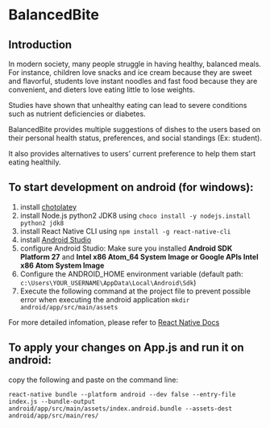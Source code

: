 # BalancedBite
## Introduction
In modern society, many people struggle in having healthy, balanced meals. For
instance, children love snacks and ice cream because they are sweet and
flavorful, students love instant noodles and fast food because they are
convenient, and dieters love eating little to lose weights.
  
Studies have shown that unhealthy eating can lead to severe conditions such as
nutrient deficiencies or diabetes.
  
BalancedBite provides multiple suggestions of dishes to the users based on their
personal health status, preferences, and social standings (Ex: student).
  
It also provides alternatives to users’ current preference to help them start
eating healthily.

## To start development on android (for windows):
1. install [chotolatey](https://chocolatey.org/)
2. install Node.js python2 JDK8 using `choco install -y nodejs.install python2 jdk8`
3. install React Native CLI using `npm install -g react-native-cli`
4. install [Android Studio](https://developer.android.com/studio/)
5. configure Android Studio: Make sure you installed **Android SDK Platform 27** and **Intel x86 Atom_64 System Image or Google APIs Intel x86 Atom System Image**
6. Configure the ANDROID_HOME environment variable (default path: `c:\Users\YOUR_USERNAME\AppData\Local\Android\Sdk`)
7. Execute the following command at the project file to prevent possible error when executing the android application ```mkdir android/app/src/main/assets```
  
For more detailed infomation, please refer to [React Native Docs](https://facebook.github.io/react-native/docs/getting-started)
## To apply your changes on App.js and run it on android:
copy the following and paste on the command line:
  
```react-native bundle --platform android --dev false --entry-file index.js --bundle-output android/app/src/main/assets/index.android.bundle --assets-dest android/app/src/main/res/```

